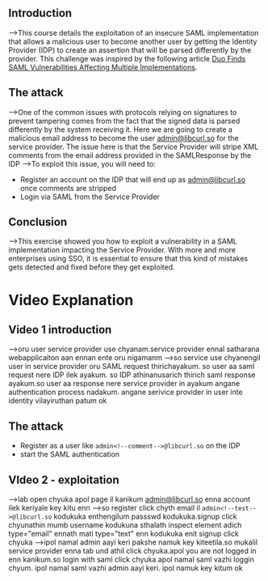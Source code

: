 ## Introduction
-->This course details the exploitation of an insecure SAML implementation that allows a malicious user to become another user by getting the Identity Provider (IDP) to create an assertion that will be parsed differently by the provider. This challenge was inspired by the following article [Duo Finds SAML Vulnerabilities Affecting Multiple Implementations](https://duo.com/blog/duo-finds-saml-vulnerabilities-affecting-multiple-implementations).

## The attack
-->One of the common issues with protocols relying on signatures to prevent tampering comes from the fact that the signed data is parsed differently by the system receiving it. Here we are going to create a malicious email address to become the user admin@libcurl.so for the service provider. The issue here is that the Service Provider will stripe XML comments from the email address provided in the SAMLResponse by the IDP
-->To exploit this issue, you will need to:
-   Register an account on the IDP that will end up as admin@libcurl.so once comments are stripped
-   Login via SAML from the Service Provider

## Conclusion
-->This exercise showed you how to exploit a vulnerability in a SAML implementation impacting the Service Provider. With more and more enterprises using SSO, it is essential to ensure that this kind of mistakes gets detected and fixed before they get exploited.

# Video Explanation
## Video 1 introduction
-->oru user service provider use chyanam.service provider ennal satharana webapplicaiton aan ennan ente oru nigamanm
-->so service use chyanengil user in service provider oru SAML request thirichayakum. so user aa saml request nere IDP ilek ayakum. so IDP athinanusarich thirich saml response ayakum.so user aa response nere service provider in ayakum angane authentication process nadakum. angane serivice provider in user inte identity vilayiruthan patum ok

## The attack
- Register as a user like `admin<!--comment-->@libcurl.so` on the IDP
- start the SAML authentication

## VIdeo 2 - exploitation
-->lab open chyuka apol page il kanikum admin@libcurl.so enna account ilek keriyale key kitu enn
-->so register click chyth email il `admin<!--test-->@libcurl.so`  kodukuka enthengilum passswd kodukuka.signup click chyunathin mumb username kodukuna sthalath inspect element adich type="email" ennath mati type="text" enn kodukuka enit signup click chyuka
-->ipol namal admin aayi keri pakshe namuk key kiteetila.so mukalil service provider enna tab und athil click chyuka.apol you are not logged in enn kanikum.so login with saml click chyuka.apol namal saml vazhi loggin chyum. ipol namal saml vazhi admin aayi keri. ipol namuk key kitum ok
